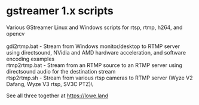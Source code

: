 # gstreamer 1.x scripts
Various GStreamer Linux and Windows scripts for rtsp, rtmp, h264, and opencv\
\
gdi2rtmp.bat      - Stream from Windows monitor/desktop to RTMP server using directsound, NVidia and AMD hardware acceleration, and software encoding examples\
rtmp2rtmp.bat     - Stream from an RTMP source to an RTMP server using directsound audio for the destination stream\
rtsp2rtmp.sh      - Stream from various rtsp cameras to RTMP server (Wyze V2 Dafang, Wyze V3 rtsp, SV3C PTZ)\

See all three together at https://lowe.land
